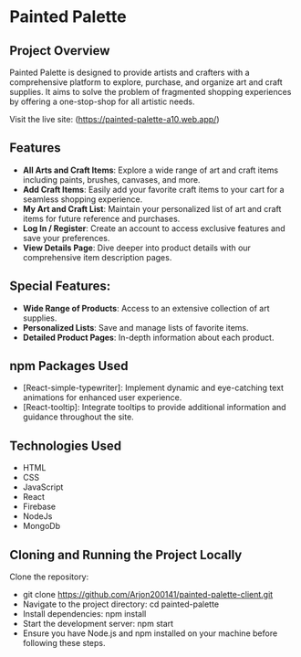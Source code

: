 # Painted Palette

## Project Overview
Painted Palette is designed to provide artists and crafters with a comprehensive platform to explore, purchase, and organize art and craft supplies. It aims to solve the problem of fragmented shopping experiences by offering a one-stop-shop for all artistic needs.

Visit the live site: (https://painted-palette-a10.web.app/)

## Features
- **All Arts and Craft Items**: Explore a wide range of art and craft items including paints, brushes, canvases, and more.
- **Add Craft Items**: Easily add your favorite craft items to your cart for a seamless shopping experience.
- **My Art and Craft List**: Maintain your personalized list of art and craft items for future reference and purchases.
- **Log In / Register**: Create an account to access exclusive features and save your preferences.
- **View Details Page**: Dive deeper into product details with our comprehensive item description pages.

## Special Features:
- **Wide Range of Products**: Access to an extensive collection of art supplies.
- **Personalized Lists**: Save and manage lists of favorite items.
- **Detailed Product Pages**: In-depth information about each product.

## npm Packages Used
- [React-simple-typewriter]: Implement dynamic and eye-catching text animations for enhanced user experience.
- [React-tooltip]: Integrate tooltips to provide additional information and guidance throughout the site.

## Technologies Used
- HTML
- CSS
- JavaScript
- React
- Firebase
- NodeJs
- MongoDb

## Cloning and Running the Project Locally

Clone the repository: 
- git clone <https://github.com/Arjon200141/painted-palette-client.git>
- Navigate to the project directory: cd painted-palette
- Install dependencies: npm install
- Start the development server: npm start
- Ensure you have Node.js and npm installed on your machine before following these steps.
